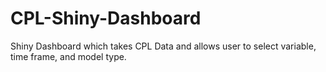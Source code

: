 # CPL-Shiny-Dashboard
 Shiny Dashboard which takes CPL Data and allows user to select variable, time frame, and model type.
